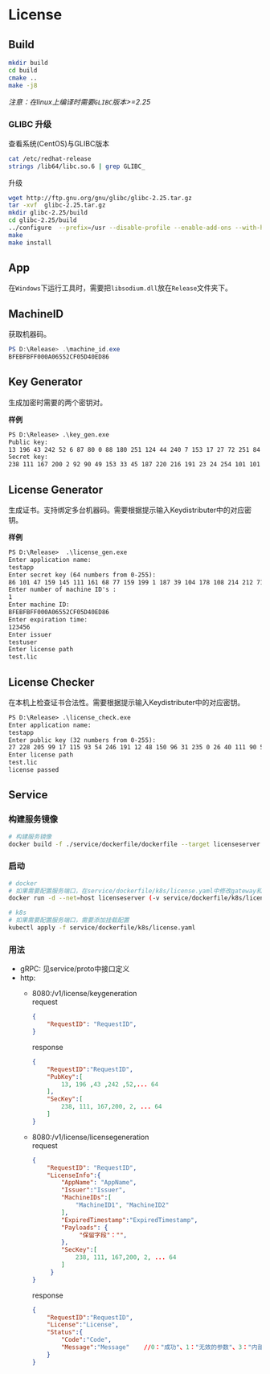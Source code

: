 # License


## Build

```bash
mkdir build
cd build
cmake ..
make -j8
```

*注意：在linux上编译时需要`GLIBC`版本>=2.25*

### GLIBC 升级

查看系统(CentOS)与GLIBC版本

```bash
cat /etc/redhat-release
strings /lib64/libc.so.6 | grep GLIBC_
```

升级

```bash
wget http://ftp.gnu.org/gnu/glibc/glibc-2.25.tar.gz 
tar -xvf  glibc-2.25.tar.gz 
mkdir glibc-2.25/build
cd glibc-2.25/build 
../configure  --prefix=/usr --disable-profile --enable-add-ons --with-headers=/usr/include --with-binutils=/usr/bin
make
make install
```

## App

在`Windows`下运行工具时，需要把`libsodium.dll`放在`Release`文件夹下。

## MachineID

获取机器码。

```powershell
PS D:\Release> .\machine_id.exe
BFEBFBFF000A06552CF05D40ED86
```

## Key Generator

生成加密时需要的两个密钥对。

**样例**

```txt
PS D:\Release> .\key_gen.exe
Public key:
13 196 43 242 52 6 87 80 0 88 180 251 124 44 240 7 153 17 27 72 251 84 105 11 155 87 157 192 173 93 97 64
Secret key:
238 111 167 200 2 92 90 49 153 33 45 187 220 216 191 23 24 254 101 101 176 172 157 171 179 132 110 64 110 234 185 175 13 196 43 242 52 6 87 80 0 88 180 251 124 44 240 7 153 17 27 72 251 84 105 11 155 87 157 192 173 93 97 64
```

## License Generator

生成证书。支持绑定多台机器码。需要根据提示输入Keydistributer中的对应密钥。

**样例**

```txt
PS D:\Release>  .\license_gen.exe
Enter application name:
testapp
Enter secret key (64 numbers from 0-255):
86 101 47 159 145 111 161 68 77 159 199 1 187 39 104 178 108 214 212 71 127 80 119 89 55 142 151 158 131 253 61 18 27 228 205 99 17 115 93 54 246 191 12 48 150 96 31 235 0 26 40 111 90 54 2 193 222 10 237 66 154 60 84 60
Enter number of machine ID's :
1
Enter machine ID:
BFEBFBFF000A06552CF05D40ED86
Enter expiration time:
123456
Enter issuer
testuser
Enter license path
test.lic
```

## License Checker

在本机上检查证书合法性。需要根据提示输入Keydistributer中的对应密钥。

```txt
PS D:\Release> .\license_check.exe
Enter application name:
testapp
Enter public key (32 numbers from 0-255):
27 228 205 99 17 115 93 54 246 191 12 48 150 96 31 235 0 26 40 111 90 54 2 193 222 10 237 66 154 60 84 60
Enter license path
test.lic
license passed
```

## Service 

### 构建服务镜像

```bash
# 构建服务镜像
docker build -f ./service/dockerfile/dockerfile --target licenseserver -t licenseserver .
```

### 启动

```bash
# docker
# 如果需要配置服务端口，在service/dockerfile/k8s/license.yaml中修改gateway和grpc对应端口号，并且将yaml文件挂载进去
docker run -d --net=host licenseserver (-v service/dockerfile/k8s/license.yaml:/yaml/license.yaml)

# k8s
# 如果需要配置服务端口，需要添加挂载配置
kubectl apply -f service/dockerfile/k8s/license.yaml
```

### 用法

- gRPC: 见service/proto中接口定义
- http:
	- 8080:/v1/license/keygeneration<br/>
        request

        ```json
        {
            "RequestID": "RequestID",
        }
        ```
        response
        ```json
        {
            "RequestID":"RequestID",
            "PubKey":[
            	13, 196 ,43 ,242 ,52,... 64
            ],
            "SecKey":[
            	238, 111, 167,200, 2, ... 64
            ]
        }
        ```
    - 8080:/v1/license/licensegeneration<br/>
         request
        ```json
        {
            "RequestID": "RequestID",
            "LicenseInfo":{
                "AppName": "AppName",
                "Issuer":"Issuer",
                "MachineIDs":[
                    "MachineID1", "MachineID2"
                ],
                "ExpiredTimestamp":"ExpiredTimestamp",
                "Payloads": {
                     "保留字段"："",
                },
                "SecKey":[
                    238, 111, 167,200, 2, ... 64
                ]
             }
        }
        ```
        response
        ```json
        {
            "RequestID":"RequestID",
            "License":"License",
            "Status":{
                "Code":"Code",
                "Message":"Message"    //0："成功"、1："无效的参数"、3："内部错误"
            }
        }
        ```